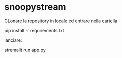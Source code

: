 # snoopystream

CLonare la repository in locale ed entrare nella cartella

pip install -r requirements.txt

lanciare:

stremalit run app.py